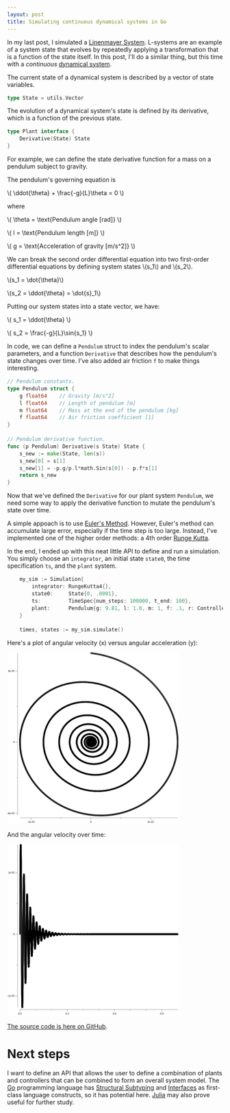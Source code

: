```yaml
---
layout: post
title: Simulating continuous dynamical systems in Go 
---
```


In my last post, I simulated a [Linenmayer System](https://en.wikipedia.org/wiki/L-system). L-systems are an example of a system state that evolves by repeatedly applying a transformation that is a function of the state itself. In this post, I'll do a similar thing, but this time with a *continuous* [dynamical system](https://en.wikipedia.org/wiki/Dynamical_systems_theory).

The current state of a dynamical system is described by a vector of state variables.
```go
type State = utils.Vector
```

The evolution of a dynamical system's state is defined by its derivative, which is a function of the previous state. 
```go
type Plant interface {
    Derivative(State) State
}
```

For example, we can define the state derivative function for a mass on a pendulum subject to gravity.

The pendulum's governing equation is

\\( \ddot{\theta} + \frac{-g}{L}\theta = 0 \\)

where

\\( \theta = \text{Pendulum angle [rad]} \\)

\\( l = \text{Pendulum length [m]} \\)

\\( g = \text{Acceleration of gravity [m/s^2]} \\)

We can break the second order differential equation into two first-order differential equations by defining system states \\(s_1\\) and \\(s_2\\).

\\(s_1 = \dot{\theta}\\)

\\(s_2 = \ddot{\theta} = \dot{s}_1\\)

Putting our system states into a state vector, we have:

\\(
    s_1 = \ddot{\theta}
\\)

\\(
    s_2 = \frac{-g}{L}\sin{s_1}
\\)

In code, we can define a `Pendulum` struct to index the pendulum's scalar parameters, and a function `Derivative` that describes how the pendulum's state changes over time. I've also added air friction `f` to make things interesting.

```go
// Pendulum constants.
type Pendulum struct {
	g float64    // Gravity [m/s^2]
	l float64    // Length of pendulum [m]
	m float64    // Mass at the end of the pendulum [kg]
	f float64    // Air friction coefficient [1]
}

// Pendulum derivative function.
func (p Pendulum) Derivative(s State) State {
	s_new := make(State, len(s))
	s_new[0] = s[1]
	s_new[1] = -p.g/p.l*math.Sin(s[0]) - p.f*s[1]
	return s_new
}
```

Now that we've defined the `Derivative` for our plant system `Pendulum`, we need some way to apply the derivative function to mutate the pendulum's state over time.

A simple appoach is to use [Euler's Method](https://en.wikipedia.org/wiki/Euler_method). However, Euler's method can accumulate large error, especially if the time step is too large. Instead, I've implemented one of the higher order methods: a 4th order [Runge Kutta](https://en.wikipedia.org/wiki/Runge%E2%80%93Kutta_methods).

In the end, I ended up with this neat little API to define and run a simulation. You simply choose an `integrator`, an initial state `state0`, the time specification `ts`, and the `plant` system.
```go
	my_sim := Simulation{
		integrator: RungeKutta4{},
		state0:     State{0, .0001},
		ts:         TimeSpec{num_steps: 100000, t_end: 100},
		plant:      Pendulum{g: 9.81, l: 1.0, m: 1, f: .1, r: Controlled{}},
	}

	times, states := my_sim.simulate()
```

<!-- Here's a pretty gif of a pendulum with air resistance:
<img src="../images/pendulum.gif" width="400"> -->

Here's a plot of angular velocity (x) versus angular acceleration (y):

<img src="../images/rk4_state_space.png" width="400">

And the angular velocity over time:

<img src="../images/rk4_velocity.png" width="400">

[The source code is here on GitHub](https://github.com/acjensen/control).

# Next steps

I want to define an API that allows the user to define a combination of plants and controllers that can be combined to form an overall system model. The [Go](https://golang.org/) programming language has [Structural Subtyping](https://en.wikipedia.org/wiki/Structural_type_system) and [Interfaces](https://en.wikipedia.org/wiki/Interface_(computing)) as first-class language constructs, so it has potential here. [Julia](https://julialang.org/) may also prove useful for further study.